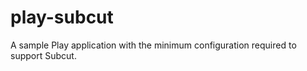 play-subcut
===========

A sample Play application with the minimum configuration required to support Subcut.
